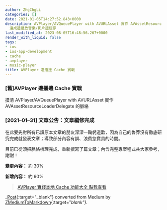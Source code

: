 ```yaml
---
author: ZhgChgLi
categories: []
date: 2021-01-05T14:27:52.843+0000
description: AVPlayer/AVQueuePlayer with AVURLAsset 實作 AVAssetResourceLoaderDelegate
  達成邊播放音樂/影片邊緩存
last_modified_at: 2023-08-05T16:48:56.267+0000
render_with_liquid: false
tags:
- ios
- ios-app-development
- cache
- avplayer
- music-player
title: AVPlayer 邊播邊 Cache 實戰
---
```


### \[舊\]AVPlayer 邊播邊 Cache 實戰

摸清 AVPlayer/AVQueuePlayer with AVURLAsset 實作 AVAssetResourceLoaderDelegate 的脈絡

### \[2021–01–31\] 文章公告：文章編修完成

在此要先對所有已讀原本文章的朋友深深一鞠躬道歉，因為自己的魯莽沒有徹底研究完成就發表文章；導致部分內容有誤、浪費您寶貴的時間。

目前已從頭把脈絡梳理完成，重新撰寫了篇文章；內含完整專案程式共大家參考，謝謝！

**變更內容：** 約 30%

**新增內容：** 約 60%


> [AVPlayer 實踐本地 Cache 功能大全 點我查看](../6ce488898003/) 







_[Post](https://blog.zhgchg.li/avplayer-%E9%82%8A%E6%92%AD%E9%82%8A-cache-%E5%AF%A6%E6%88%B0-ee47f8f1e2d2){:target="_blank"} converted from Medium by [ZMediumToMarkdown](https://github.com/ZhgChgLi/ZMediumToMarkdown){:target="_blank"}._